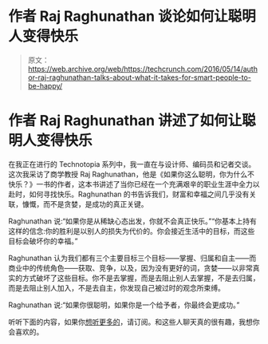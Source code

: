 # 作者 Raj Raghunathan 谈论如何让聪明人变得快乐

> 原文：<https://web.archive.org/web/https://techcrunch.com/2016/05/14/author-raj-raghunathan-talks-about-what-it-takes-for-smart-people-to-be-happy/>

# 作者 Raj Raghunathan 讲述了如何让聪明人变得快乐

在我正在进行的 Technotopia 系列中，我一直在与设计师、编码员和记者交谈。这次我采访了商学教授 Raj Raghunathan，他是《如果你这么聪明，你为什么不快乐？》一书的作者，这本书讲述了当你已经在一个充满艰辛的职业生涯中全力以赴时，如何寻找快乐。Raghunathan 的书告诉我们，财富和幸福之间几乎没有关联，慷慨，而不是贪婪，是成功的真正关键。

Raghunathan 说:“如果你是从稀缺心态出发，你就不会真正快乐。”“你基本上持有这样的信念:你的胜利是以别人的损失为代价的。你会接近生活中的目标，而这些目标会破坏你的幸福。”

Raghunathan 认为我们都有三个主要目标三个目标——掌握、归属和自主——而商业中的传统角色——获取、竞争，以及，因为没有更好的词，贪婪——以非常真实的方式破坏了这些目标。你不是去掌握，而是去阻止别人去掌握，不是去归属，而是去阻止别人加入，不是去自主，你发现自己被过时的观念所束缚。

Raghunathan 说:“如果你很聪明，如果你是一个给予者，你最终会更成功。”

听听下面的内容，如果你[想听更多的](https://web.archive.org/web/20221009181933/feed://technotopia.libsyn.com/rss)，请订阅。和这些人聊天真的很有趣，我想你会喜欢的。
